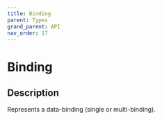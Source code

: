 ```yaml
---
title: Binding
parent: Types
grand_parent: API
nav_order: 17
---
```


# Binding

## Description

Represents a data-binding (single or multi-binding).
